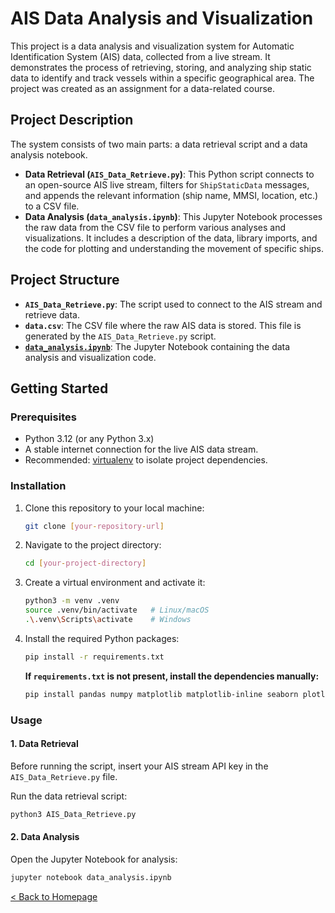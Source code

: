 # AIS Data Analysis and Visualization

This project is a data analysis and visualization system for Automatic Identification System (AIS) data, collected from a live stream. It demonstrates the process of retrieving, storing, and analyzing ship static data to identify and track vessels within a specific geographical area. The project was created as an assignment for a data-related course.

## Project Description

The system consists of two main parts: a data retrieval script and a data analysis notebook.

- **Data Retrieval (`AIS_Data_Retrieve.py`)**: This Python script connects to an open-source AIS live stream, filters for `ShipStaticData` messages, and appends the relevant information (ship name, MMSI, location, etc.) to a CSV file.
- **Data Analysis (`data_analysis.ipynb`)**: This Jupyter Notebook processes the raw data from the CSV file to perform various analyses and visualizations. It includes a description of the data, library imports, and the code for plotting and understanding the movement of specific ships.

## Project Structure

* **`AIS_Data_Retrieve.py`**: The script used to connect to the AIS stream and retrieve data.
* **`data.csv`**: The CSV file where the raw AIS data is stored. This file is generated by the `AIS_Data_Retrieve.py` script.
* [**`data_analysis.ipynb`**](https://github.com/EnTechGR/MSc-Applied-Informatics/blob/main/OSINT/data_analysis.ipynb): The Jupyter Notebook containing the data analysis and visualization code.

## Getting Started

### Prerequisites

* Python 3.12 (or any Python 3.x)
* A stable internet connection for the live AIS data stream.
* Recommended: [virtualenv](https://docs.python.org/3/library/venv.html) to isolate project dependencies.

### Installation

1. Clone this repository to your local machine:

    ```bash
    git clone [your-repository-url]
    ```

2. Navigate to the project directory:

    ```bash
    cd [your-project-directory]
    ```

3. Create a virtual environment and activate it:

    ```bash
    python3 -m venv .venv
    source .venv/bin/activate   # Linux/macOS
    .\.venv\Scripts\activate    # Windows
    ```

4. Install the required Python packages:

    ```bash
    pip install -r requirements.txt
    ```

   **If `requirements.txt` is not present, install the dependencies manually:**

    ```bash
    pip install pandas numpy matplotlib matplotlib-inline seaborn plotly geopandas shapely movingpandas hvplot holoviews geoviews bokeh
    ```

### Usage

#### 1. Data Retrieval

Before running the script, insert your AIS stream API key in the `AIS_Data_Retrieve.py` file.

Run the data retrieval script:

```bash
python3 AIS_Data_Retrieve.py
```

#### 2. Data Analysis
Open the Jupyter Notebook for analysis:

```bash
jupyter notebook data_analysis.ipynb
```

[< Back to Homepage](../README.md)

